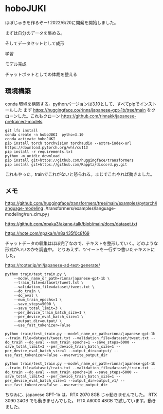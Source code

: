 # hoboJUKI
ほぼじゅきを作るぞー! 2022/6/20に開発を開始しました。

まずは自分のデータを集める。

そしてデータセットとして成形

学習

モデル完成

チャットボットとしての体裁を整える

## 環境構築
conda 環境を構築する。pythonバージョンは3.10として、すべてpipでインストールした
まず https://huggingface.co/rinna/japanese-gpt-1b/tree/main をクローンした。これもクローン https://github.com/rinnakk/japanese-pretrained-models 
```
git lfs install
conda create -n hoboJUKI  pytho=3.10
conda activate hoboJUKI
pip install torch torchvision torchaudio --extra-index-url https://download.pytorch.org/whl/cu113
pip install -r requirements.txt
python -m unidic download
pip install git+https://github.com/huggingface/transformers
pip install git+https://github.com/Rapptz/discord.py.git
```
これもやった。trainでこれがないと怒られる。まじでこれやれば動きました。

## メモ
https://github.com/huggingface/transformers/tree/main/examples/pytorch/language-modeling
./transformers/examples/language-modeling/run_clm.py」

https://github.com/npaka3/akane-talk/blob/main/docs/dataset.txt

https://note.com/npaka/n/n8a435f0c8f69

チャットデータの収集はほぼ完了なので、テキストを整形していく。どのような形式がいいのかを調査中。
    とりあえず、ツイートを一行ずつ書いたテキストにした。

https://rooter.jp/ml/japanese-ad-text-generate/


```
python train/test_train.py \
    --model_name_or_path=rinna/japanese-gpt-1b \
    --train_file=dataset/tweet.txt \
    --validation_file=dataset/tweet.txt \
    --do_train \
    --do_eval \
    --num_train_epochs=1 \
    --save_steps=5000 \
    --save_total_limit=3 \
    --per_device_train_batch_size=1 \
    --per_device_eval_batch_size=1 \
    --output_dir=output/ \
    --use_fast_tokenizer=False
```
```
python train/test_train.py --model_name_or_path=rinna/japanese-gpt-1b --train_file=dataset/tweet.txt --validation_file=dataset/tweet.txt --do_train --do_eval --num_train_epochs=1 --save_steps=5000 --save_total_limit=3 --per_device_train_batch_size=1 --per_device_eval_batch_size=1 --output_dir=output/ --use_fast_tokenizer=False --overwrite_output_dir
```

```
python train/test_train.py --model_name_or_path=rinna/japanese-gpt-1b --train_file=dataset/train.txt --validation_file=dataset/train.txt --do_train --do_eval --num_train_epochs=10 --save_steps=5000 --save_total_limit=3 --per_device_train_batch_size=1 --per_device_eval_batch_size=1 --output_dir=output_v1/ --use_fast_tokenizer=False --overwrite_output_dir
```

ちなみに、japanese GPT-1b は、RTX 2070 8GB じゃ動きませんでした。
RTX 3090 24GB でも動きませんでした。
RTX A6000 48GB で試しています。動きました。